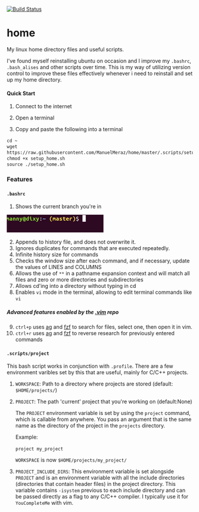 [![Build Status](https://travis-ci.com/ManuelMeraz/home.svg?branch=master)](https://travis-ci.com/ManuelMeraz/home)

# home

My linux home directory files and useful scripts. 

I've found myself reinstalling ubuntu on occasion and I improve my `.bashrc`, `.bash_alises` and other scripts over time. This is my way of utilizing version control to improve these files effectively whenever i need to reinstall and set up my home directory.

#### Quick Start

1. Connect to the internet

2. Open a terminal
3. Copy and paste the following into a terminal
 ```
cd ~
wget https://raw.githubusercontent.com/ManuelMeraz/home/master/.scripts/setup_home.sh
chmod +x setup_home.sh
source ./setup_home.sh
```

### Features

#### `.bashrc` 
1. Shows the current branch you're in

![Display git branch in terminal](.images/show_git_branch.png)

2. Appends to history file, and does not overwrite it.
3. Ignores duplicates for commands that are executed repeatedly.
4. Infinite history size for commands
5. Checks the window size after each command, and if necessary, update the values of LINES and COLUMNS
6. Allows the use of `**` in a pathname expansion context and will match all files and zero or more directories and subdirectories
7. Allows cd'ing into a directory without typing in cd
8. Enables `vi` mode in the terminal, allowing to edit terminal commands like `vi`

##### Advanced features enabled by the [.vim](https://github.com/manuelmeraz/.vim) repo 

9. `ctrl+p` uses [ag](https://github.com/ggreer/the_silver_searcher) and [fzf](https://github.com/junegunn/fzf) to search for files, select one, then open it in vim.
10. `ctrl+r` uses [ag](https://github.com/ggreer/the_silver_searcher) and [fzf](https://github.com/junegunn/fzf) to reverse research for previously entered commands

#### `.scripts/project`

This bash script works in conjunction with `.profile`. There are a few environment varibles set by this that are useful, mainly for C/C++ projects. 

1. `WORKSPACE`: Path to a directory where projects are stored (default: `$HOME/projects/`)

2. `PROJECT`: The path 'current' project that you're working on (default:None)

    The `PROJECT` environment variable is set by using the `project` command, which is callable from anywhere. You pass an argument that is the same name as the directory of the project in the `projects` directory. 

    Example:

    `project my_project`

    `WORKSPACE` is now `$HOME/projects/my_project/`

3. `PROJECT_INCLUDE_DIRS`: This environment variable is set alongside `PROJECT` and is an environment variable with all the include directories (directories that contain header files) in the project directory. This variable contains `-isystem` previous to each include directory and can be passed directly as a flag to any C/C++ compiler. I typically use it for `YouCompleteMe` with vim.
